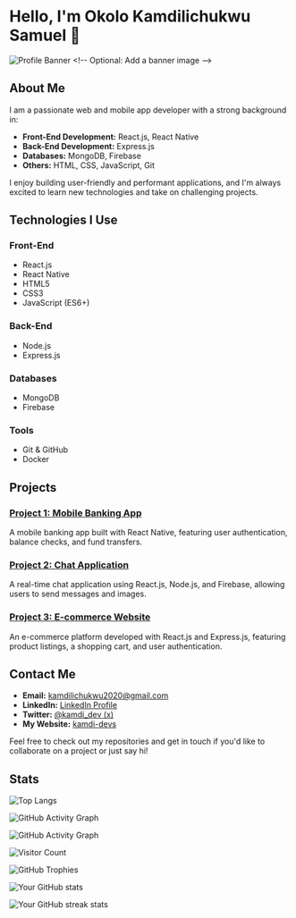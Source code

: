 # Hello, I'm Okolo Kamdilichukwu Samuel 👋

![Profile Banner]([https://files.fm/f/upafa96nwk](https://firebasestorage.googleapis.com/v0/b/kamdi-portifolio.appspot.com/o/profilePictures%2F6Vo4FOvSSVgoFUMhilFeOfIAQAD3?alt=media&token=f826dae1-2b3e-4807-ba22-66b3cd29ab6b)) <!-- Optional: Add a banner image -->

## About Me

I am a passionate web and mobile app developer with a strong background in:

- **Front-End Development:** React.js, React Native
- **Back-End Development:** Express.js
- **Databases:** MongoDB, Firebase
- **Others:** HTML, CSS, JavaScript, Git

I enjoy building user-friendly and performant applications, and I'm always excited to learn new technologies and take on challenging projects.

## Technologies I Use

### Front-End
- React.js
- React Native
- HTML5
- CSS3
- JavaScript (ES6+)

### Back-End
- Node.js
- Express.js

### Databases
- MongoDB
- Firebase

### Tools
- Git & GitHub
- Docker

## Projects

### [Project 1: Mobile Banking App](https://github.com/boi-network12/project)
A mobile banking app built with React Native, featuring user authentication, balance checks, and fund transfers.

### [Project 2: Chat Application](https://github.com/boi-network12/wix-j)
A real-time chat application using React.js, Node.js, and Firebase, allowing users to send messages and images.

### [Project 3: E-commerce Website](https://github.com/boi-network12/healing-hope)
An e-commerce platform developed with React.js and Express.js, featuring product listings, a shopping cart, and user authentication.

## Contact Me

- **Email:** [kamdilichukwu2020@gmail.com](mailto:kamdilichukwu2020@gmail.com)
- **LinkedIn:** [LinkedIn Profile](https://www.linkedin.com/in/kamdilichukwu-okolo-084037284?utm_source=share&utm_campaign=share_via&utm_content=profile&utm_medium=android_app)
- **Twitter:** [@kamdi_dev (x)](https://x.com/kamdi_dev?t=9A6RWZoO4QhfszlKfL7yzQ&s=09)
- **My Website:** [kamdi-devs](https://kamdi-devs.vercel.app/)

Feel free to check out my repositories and get in touch if you'd like to collaborate on a project or just say hi!

## Stats


![Top Langs](https://github-readme-stats.vercel.app/api/top-langs/?username=boi_network12&layout=compact&theme=radical)


![GitHub Activity Graph](https://github-readme-activity-graph.vercel.app/graph?username=boi_network12&theme=radical)

![GitHub Activity Graph](https://github-readme-activity-graph.vercel.app/graph?username=boi_network12&theme=radical)

![Visitor Count](https://komarev.com/ghpvc/?username=boi_network12&label=Profile%20views&color=blueviolet&style=flat)


![GitHub Trophies](https://github-profile-trophy.vercel.app/?username=boi_network12&theme=radical)

![Your GitHub stats](https://github-readme-stats.vercel.app/api?username=boi_network12&show_icons=true&theme=radical)

<!-- Optional: Add a GitHub streak stats -->
![Your GitHub streak stats](https://github-readme-streak-stats.herokuapp.com/?user=boi_network12&theme=radical)
